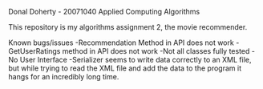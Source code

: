 Donal Doherty - 20071040
Applied Computing
Algorithms 

This repository is my algorithms assignment 2, the movie recommender.

  Known bugs/issues
-Recommendation Method in API does not work
-GetUserRatings method in API does not work
-Not all classes fully tested
-No User Interface
-Serializer seems to write data correctly to an XML file, but while trying to read the XML file and add the data to the program it hangs for an incredibly long time.
